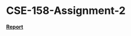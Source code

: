 # CSE-158-Assignment-2

[**Report**](https://docs.google.com/document/d/1ErBjrhWCaELWaHi_IH3_SLBcOpfA4-blmcwG6M_Wn7A/edit)
